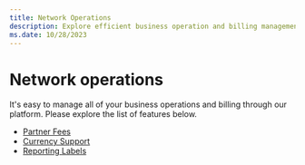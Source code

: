 ```yaml
---
title: Network Operations
description: Explore efficient business operation and billing management on our platform. Easily handle all tasks through the listed features.
ms.date: 10/28/2023
---
```


# Network operations

It's easy to manage all of your business operations and billing through our platform. Please explore the list of features below.

- [Partner Fees](partner-fees.md)
- [Currency Support](currency-support.md)
- [Reporting Labels](reporting-labels.md)
